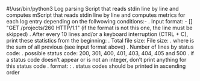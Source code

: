 #!/usr/bin/python3
Log parsing
Script that reads stdin line by line and computes mScript that reads stdin line by line and computes metrics for each log entry depending on the follwowing conditions:-
. Input format: <IP Address> - [<date>] "GET /projects/260 HTTP/1.1" <status code> <file size> (if the format is not this one, the line must be skipped)
. After every 10 lines and/or a keyboard interruption (CTRL + C), print these statistics from the beginning:
	. Total file size: File size: <total size>
	. where is the sum of all previous <file size> (see input format above)
	. Number of lines by status code:
		. possible status code: 200, 301, 400, 401, 403, 404, 405 and 500
		. if a status code doesn’t appear or is not an integer, don’t print anything for this status code
		. format: <status code>: <number>
		. status codes should be printed in ascending order
